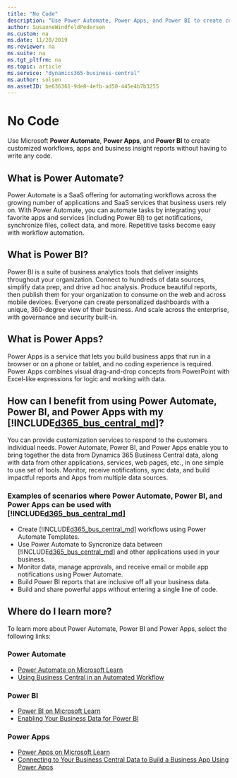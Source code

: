 ```yaml
---
title: "No Code"
description: "Use Power Automate, Power Apps, and Power BI to create customized workflows, apps and business insight reports."
author: SusanneWindfeldPedersen
ms.custom: na
ms.date: 11/20/2019
ms.reviewer: na
ms.suite: na
ms.tgt_pltfrm: na
ms.topic: article
ms.service: "dynamics365-business-central"
ms.author: solsen
ms.assetID: be636361-9de8-4efb-ad50-445e4b7b3255
---
```


# No Code

Use Microsoft **Power Automate**, **Power Apps**, and **Power BI** to create customized workflows, apps and business insight reports without having to write any code.  

## What is Power Automate?

Power Automate is a SaaS offering for automating workflows across the growing number of applications and SaaS services that business users rely on. With Power Automate, you can automate tasks by integrating your favorite apps and services (including Power BI) to get notifications, synchronize files, collect data, and more. Repetitive tasks become easy with workflow automation. 

## What is Power BI?

Power BI is a suite of business analytics tools that deliver insights throughout your organization. Connect to hundreds of data sources, simplify data prep, and drive ad hoc analysis. Produce beautiful reports, then publish them for your organization to consume on the web and across mobile devices. Everyone can create personalized dashboards with a unique, 360-degree view of their business. And scale across the enterprise, with governance and security built-in.

## What is Power Apps?

Power Apps is a service that lets you build business apps that run in a browser or on a phone or tablet, and no coding experience is required. Power Apps combines visual drag-and-drop concepts from PowerPoint with Excel-like expressions for logic and working with data.

## How can I benefit from using Power Automate, Power BI, and Power Apps with my [!INCLUDE[d365_bus_central_md](../includes/d365_bus_central_md.md)]?

You can provide customization services to respond to the customers individual needs. Power Automate, Power BI, and Power Apps enable you to bring together the data from Dynamics 365 Business Central data, along with data from other applications, services, web pages, etc., in one simple to use set of tools. Monitor, receive notifications, sync data, and build impactful reports and Apps from multiple data sources.   

### Examples of scenarios where Power Automate, Power BI, and Power Apps can be used with [!INCLUDE[d365_bus_central_md](../includes/d365_bus_central_md.md)]

- Create [!INCLUDE[d365_bus_central_md](../includes/d365_bus_central_md.md)] workflows using Power Automate Templates.
- Use Power Automate to Syncronize data between [!INCLUDE[d365_bus_central_md](../includes/d365_bus_central_md.md)] and other applications used in your business. 
- Monitor data, manage approvals, and receive email or mobile app notifications using Power Automate. 
- Build Power BI reports that are inclusive off all your business data. 
- Build and share powerful apps without entering a single line of code. 

## Where do I learn more?

To learn more about Power Automate, Power BI and Power Apps, select the following links:  

### Power Automate

- [Power Automate on Microsoft Learn](/learn/paths/automate-process-using-flow/)  
- [Using Business Central in an Automated Workflow](/dynamics365/business-central/across-how-use-financials-data-source-flow)  

### Power BI

- [Power BI on Microsoft Learn](/learn/browse/?products=power-bi)  
- [Enabling Your Business Data for Power BI](/dynamics365/business-central/admin-powerbi)  

### Power Apps

- [Power Apps on Microsoft Learn](/learn/browse/?products=powerapps)  
- [Connecting to Your Business Central Data to Build a Business App Using Power Apps](/dynamics365/business-central/across-how-use-financials-data-source-powerapps)  

